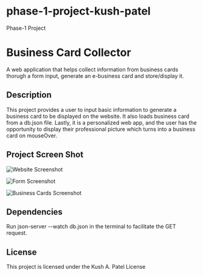 # phase-1-project-kush-patel

Phase-1 Project

# Business Card Collector

A web application that helps collect information from business cards thorugh a form input, generate an e-business card and store/display it.

## Description

This project provides a user to input basic information to generate a business card to be displayed on the website. It also loads business card from a db.json file. Lastly, it is a personalized web app, and the user has the opportunity to display their professional picture which turns into a business card on mouseOver.

## Project Screen Shot

<img
  src="https://lh4.googleusercontent.com/NWZFXKIPpCsnH3j8mv4jL06koEyhjoCp3ROpwFQUo9BWulbBrTc_PUcI0qnr0mvUJ28=w2400"
  alt="Website Screenshot"
  title="Website">

<img
  src="https://lh4.googleusercontent.com/Dp-SLY2p1a0kLsMiPZR1p4ltkOmmNJsJlBNfbHu_HzoqVPMWEkMrAoD8Ou8DFhlpzH4=w2400"
  alt="Form Screenshot"
  title="Form">

<img
  src="https://lh6.googleusercontent.com/fFD_QJRuw5PvdVxmn9LU8lE6K69uulW9V9xtfM2Qm666gJT4Pv3oMfAR_4sNlD5hZvM=w2400"
  alt="Business Cards Screenshot"
  title="Business Cards">

## Dependencies

Run json-server --watch db.json in the terminal to facilitate the GET request.

## License

This project is licensed under the Kush A. Patel License
